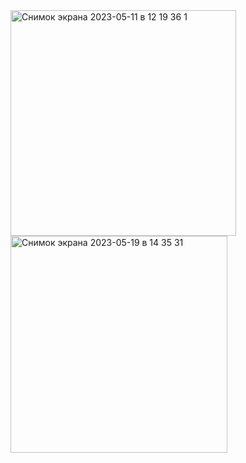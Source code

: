 <img width="361" alt="Снимок экрана 2023-05-11 в 12 19 36 1" src="https://github.com/VitalyPasechnik11/React-native-starWars2/assets/133210479/15380818-5c3b-405a-9276-a3edd0ae217c">

<img width="347" alt="Снимок экрана 2023-05-19 в 14 35 31" src="https://github.com/VitalyPasechnik11/React-native-starWars2/assets/133210479/64ddc631-6b8f-4db9-8f69-5113eb380edd">
